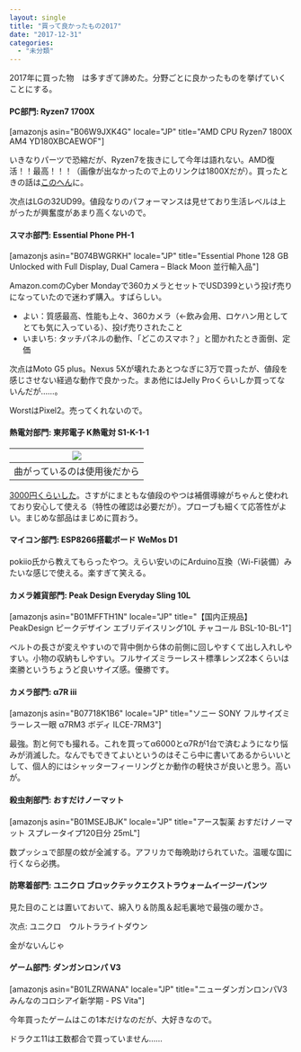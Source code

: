 ```yaml
---
layout: single
title: "買って良かったもの2017"
date: "2017-12-31"
categories: 
  - "未分類"
---
```


2017年に買った物　は多すぎて諦めた。分野ごとに良かったものを挙げていくことにする。

#### PC部門: Ryzen7 1700X

\[amazonjs asin="B06W9JXK4G" locale="JP" title="AMD CPU Ryzen7 1800X AM4 YD180XBCAEWOF"\]

いきなりパーツで恐縮だが、Ryzen7を抜きにして今年は語れない。AMD復活！！最高！！！（画像が出なかったので上のリンクは1800Xだが）。買ったときの話は[このへん](https://blog.naotaco.com/archives/1380)に。

次点はLGの32UD99。値段なりのパフォーマンスは見せており生活レベルは上がったが興奮度があまり高くないので。

#### スマホ部門: Essential Phone PH-1

\[amazonjs asin="B074BWGRKH" locale="JP" title="Essential Phone 128 GB Unlocked with Full Display, Dual Camera – Black Moon 並行輸入品"\]

Amazon.comのCyber Mondayで360カメラとセットでUSD399という投げ売りになっていたので迷わず購入。すばらしい。

- よい：質感最高、性能も上々、360カメラ（←飲み会用、ロケハン用としてとても気に入っている）、投げ売りされたこと
- いまいち: タッチパネルの動作、「どこのスマホ？」と聞かれたとき面倒、定価

次点はMoto G5 plus。Nexus 5Xが壊れたあとつなぎに3万で買ったが、値段を感じさせない経過な動作で良かった。まあ他にはJelly Proくらいしか買ってないんだが……。

WorstはPixel2。売ってくれないので。

#### 熱電対部門: 東邦電子 K熱電対 S1-K-1-1

| ![](https://blog.naotaco.com/assets/images/posts/2017/12/DSC06552.jpg) |
|:--:|
|  曲がっているのは使用後だから |

[3000円くらいした](https://www.monotaro.com/p/1663/8895/?utm_medium=cpc&utm_source=Adwords&gclid=Cj0KCQiAsqLSBRCmARIsAL4Pa9Q6wvwpHfkRFBtSQa6547sT9MeMPyO6w8KdysAL1gtU8-k4xXo8dkoaAqSHEALw_wcB)。さすがにまともな値段のやつは補償導線がちゃんと使われており安心して使える（特性の確認は必要だが）。プローブも細くて応答性がよい。まじめな部品はまじめに買おう。

#### マイコン部門: ESP8266搭載ボード WeMos D1

pokiio氏から教えてもらったやつ。えらい安いのにArduino互換（Wi-Fi装備）みたいな感じで使える。楽すぎて笑える。

#### カメラ雑貨部門: Peak Design Everyday Sling 10L

\[amazonjs asin="B01MFFTH1N" locale="JP" title="【国内正規品】PeakDesign ピークデザイン エブリデイスリング10L チャコール BSL-10-BL-1"\]

ベルトの長さが変えやすいので背中側から体の前側に回しやすくて出し入れしやすい。小物の収納もしやすい。フルサイズミラーレス＋標準レンズ2本くらいは楽勝というちょうど良いサイズ感。優勝です。

#### カメラ部門: α7R iii

\[amazonjs asin="B07718K1B6" locale="JP" title="ソニー SONY フルサイズミラーレス一眼 α7RM3 ボディ ILCE-7RM3"\]

最強。割と何でも撮れる。これを買ってα6000とα7Rが1台で済むようになり悩みが消滅した。なんでもできてよいというのはそこら中に書いてあるからいいとして、個人的にはシャッターフィーリングとか動作の軽快さが良いと思う。高いが。

#### 殺虫剤部門: おすだけノーマット

\[amazonjs asin="B01MSEJBJK" locale="JP" title="アース製薬 おすだけノーマット スプレータイプ120日分 25mL"\]

数プッシュで部屋の蚊が全滅する。アフリカで毎晩助けられていた。温暖な国に行くなら必携。

#### 防寒着部門: ユニクロ ブロックテックエクストラウォームイージーパンツ

見た目のことは置いておいて、綿入り＆防風＆起毛裏地で最強の暖かさ。

次点: ユニクロ　ウルトラライトダウン

金がないんじゃ

#### ゲーム部門: ダンガンロンパ V3

\[amazonjs asin="B01LZRWANA" locale="JP" title="ニューダンガンロンパV3 みんなのコロシアイ新学期 - PS Vita"\]

今年買ったゲームはこの1本だけなのだが、大好きなので。

ドラクエ11は工数都合で買っていません……
